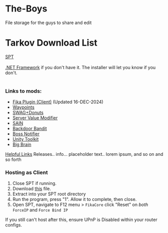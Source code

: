 # The-Boys
File storage for the guys to share and edit

# Tarkov Download List
[SPT](https://sp-tarkov.com/#download) <br><br>
[.NET Framework](https://dotnet.microsoft.com/en-us/download/dotnet/8.0) if you don't have it. The installer will let you know if you don't. <br><br>
### Links to mods:
- [Fika Plugin (Client)](https://github.com/project-fika/Fika-Plugin/releases/tag/v0.9.9015.15435) (Updated 16-DEC-2024)
- [Waypoints](https://hub.sp-tarkov.com/files/file/1119-waypoints-expanded-navmesh/)
- [SWAG+Donuts](https://hub.sp-tarkov.com/files/file/878-swag-donuts-dynamic-spawn-waves-and-custom-spawn-points/)
- [Server Value Modifier](https://hub.sp-tarkov.com/files/file/379-server-value-modifier-svm/)
- [SAIN](https://hub.sp-tarkov.com/files/file/1062-sain-solarint-s-ai-modifications-full-ai-combat-system-replacement/)
- [Backdoor Bandit](https://hub.sp-tarkov.com/files/file/1154-backdoor-bandit-bb/)
- [Boss Notifier](https://hub.sp-tarkov.com/files/file/1737-boss-notifier/)
- [Unity Toolkit](https://hub.sp-tarkov.com/files/file/1976-unitytoolkit/)
- [Big Brain](https://hub.sp-tarkov.com/files/file/1219-bigbrain/#overview)


[Helpful Links](https://github.com/werlior/The-Boys/blob/main/Helpful%20Links.md)
Releases.. info... placeholder text.. lorem ipsum, and so on and so forth


### Hosting as Client
1. Close SPT if running.
2. Download [this](https://github.com/Lacyway/FikaUtils/releases/download/v1.0/FikaUtils.zip) file.
3. Extract into your SPT root directory
4. Run the program, press "1". Allow it to complete, then close.
5. Open SPT, navigate to F12 menu > `FikaCore` click "Reset" on *both* `ForceIP` and `Force Bind IP`

If you still can't host after this, ensure UPnP is Disabled within your router configs.

